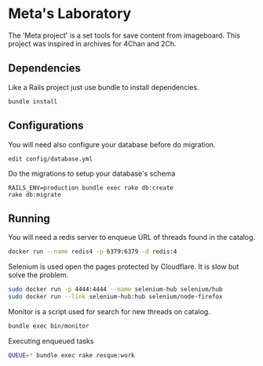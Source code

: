 
# Meta's Laboratory

The 'Meta project' is a set tools for save content from imageboard.
This project was inspired in archives for 4Chan and 2Ch.

## Dependencies

Like a Rails project just use bundle to install dependencies.

```shell
bundle install
```

## Configurations

You will need also configure your database before do migration.

```shell
edit config/database.yml
```

Do the migrations to setup your database's schema

```shell
RAILS_ENV=production bundle exec rake db:create
rake db:migrate
```

## Running

You will need a redis server to enqueue URL of threads found in the catalog.

```sh
docker run --name redis4 -p 6379:6379 -d redis:4
```

Selenium is used open the pages protected by Cloudflare. It is slow but solve the problem.

```sh
sudo docker run -p 4444:4444 --name selenium-hub selenium/hub
sudo docker run --link selenium-hub:hub selenium/node-firefox
```

Monitor is a script used for search for new threads on catalog.

```sh
bundle exec bin/monitor
```

Executing enqueued tasks

```sh
QUEUE=* bundle exec rake resque:work
```

